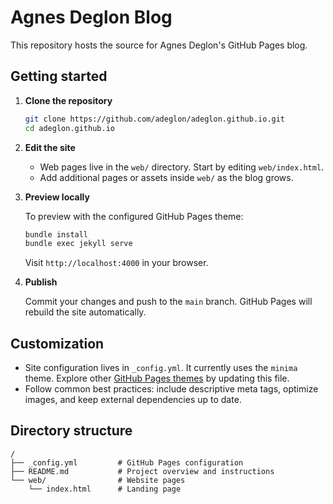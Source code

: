 # Agnes Deglon Blog

This repository hosts the source for Agnes Deglon's GitHub Pages blog.

## Getting started

1. **Clone the repository**

   ```bash
   git clone https://github.com/adeglon/adeglon.github.io.git
   cd adeglon.github.io
   ```

2. **Edit the site**

   - Web pages live in the `web/` directory. Start by editing `web/index.html`.
   - Add additional pages or assets inside `web/` as the blog grows.

3. **Preview locally**

   To preview with the configured GitHub Pages theme:

   ```bash
   bundle install
   bundle exec jekyll serve
   ```

   Visit `http://localhost:4000` in your browser.

4. **Publish**

   Commit your changes and push to the `main` branch. GitHub Pages will rebuild the site automatically.

## Customization

- Site configuration lives in `_config.yml`. It currently uses the `minima` theme. Explore other [GitHub Pages themes](https://pages.github.com/themes/) by updating this file.
- Follow common best practices: include descriptive meta tags, optimize images, and keep external dependencies up to date.

## Directory structure

```text
/
├── _config.yml         # GitHub Pages configuration
├── README.md           # Project overview and instructions
└── web/                # Website pages
    └── index.html      # Landing page
```
